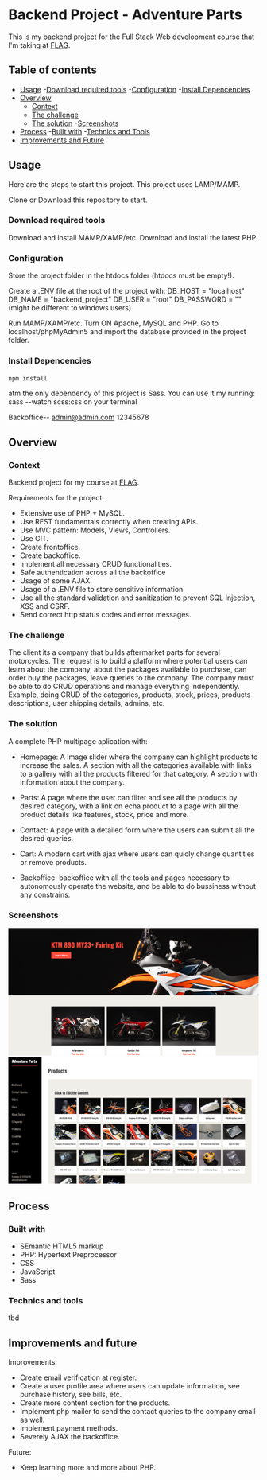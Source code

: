 # Backend Project - Adventure Parts

This is my backend project for the Full Stack Web development course that I'm taking at [FLAG](https://https://flag.pt/curso/full-stack-web-developer).

## Table of contents

- [Usage](#usage) -[Download required tools](#download-required-tools) -[Configuration](#configuration) -[Install Depencencies](#install-dependencies)
- [Overview](#overview)
  - [Context](#context)
  - [The challenge](#the-challenge)
  - [The solution](#the-solution) -[Screenshots](#screenshots)
- [Process](#process) -[Built with](#built-with) -[Technics and Tools](#technics-and-tools)
- [Improvements and Future](#imporvements-and-future)

## Usage

Here are the steps to start this project.
This project uses LAMP/MAMP.

Clone or Download this repository to start.

### Download required tools

Download and install MAMP/XAMP/etc.
Download and install the latest PHP.

### Configuration

Store the project folder in the htdocs folder (htdocs must be empty!).

Create a .ENV file at the root of the project with:
DB_HOST = "localhost"
DB_NAME = "backend_project"
DB_USER = "root"
DB_PASSWORD = ""
(might be different to windows users).

Run MAMP/XAMP/etc.
Turn ON Apache, MySQL and PHP.
Go to localhost/phpMyAdmin5 and import the database provided in the project folder.

### Install Depencencies

`npm install`

atm the only dependency of this project is Sass.
You can use it my running: sass --watch scss:css on your terminal

Backoffice--
admin@admin.com
12345678

## Overview

### Context

Backend project for my course at [FLAG](https://https://flag.pt/curso/full-stack-web-developer).

Requirements for the project:

- Extensive use of PHP + MySQL.
- Use REST fundamentals correctly when creating APIs.
- Use MVC pattern: Models, Views, Controllers.
- Use GIT.
- Create frontoffice.
- Create backoffice.
- Implement all necessary CRUD functionalities.
- Safe authentication across all the backoffice
- Usage of some AJAX
- Usage of a .ENV file to store sensitive information
- Use all the standard validation and sanitization to prevent SQL Injection, XSS and CSRF.
- Send correct http status codes and error messages.

### The challenge

The client its a company that builds aftermarket parts for several motorcycles.
The request is to build a platform where potential users can learn about the company, about the packages available to purchase, can order buy the packages, leave queries to the company.
The company must be able to do CRUD operations and manage everything independently. Example, doing CRUD of the categories, products, stock, prices, products descriptions, user shipping details, admins, etc.

### The solution

A complete PHP multipage aplication with:

- Homepage: A Image slider where the company can highlight products to increase the sales. A section with all the categories available with links to a gallery with all the products filtered for that category. A section with information about the company.

- Parts: A page where the user can filter and see all the products by desired category, with a link on echa product to a page with all the product details like features, stock, price and more.

- Contact: A page with a detailed form where the users can submit all the desired queries.

- Cart: A modern cart with ajax where users can quicly change quantities or remove products.

- Backoffice: backoffice with all the tools and pages necessary to autonomously operate the website, and be able to do bussiness without any constrains.

### Screenshots

![](./screenshots/Captura%20de%20ecrã%202024-10-30,%20às%2023.39.34.png)
![](./screenshots/Captura%20de%20ecrã%202024-10-30,%20às%2023.40.35.png)

## Process

### Built with

- SEmantic HTML5 markup
- PHP: Hypertext Preprocessor
- CSS
- JavaScript
- Sass

### Technics and tools

tbd

## Improvements and future

Improvements:

- Create email verification at register.
- Create a user profile area where users can update information, see purchase history, see bills, etc.
- Create more content section for the products.
- Implement php mailer to send the contact queries to the company email as well.
- Implement payment methods.
- Severely AJAX the backoffice.

Future:

- Keep learning more and more about PHP.
